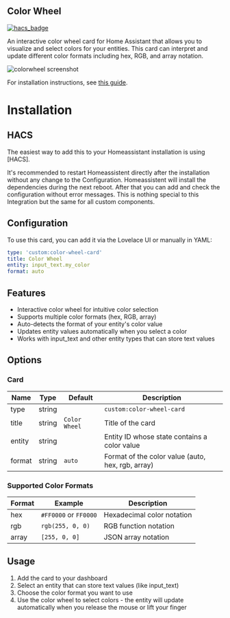 ## Color Wheel

[![hacs_badge](https://img.shields.io/badge/HACS-Default-orange.svg)](https://github.com/hacs/integration)

An interactive color wheel card for Home Assistant that allows you to visualize and select colors for your entities. This card can interpret and update different color formats including hex, RGB, and array notation.

![colorwheel screenshot](https://raw.githubusercontent.com/andymcloid/colorwheel-hass-integration/refs/heads/main/screenshot.png)

For installation instructions, see [this guide](https://github.com/thomasloven/hass-config/wiki/Lovelace-Plugins).

# Installation

## HACS

The easiest way to add this to your Homeassistant installation is using [HACS]. 

It's recommended to restart Homeassistent directly after the installation without any change to the Configuration. 
Homeassistent will install the dependencies during the next reboot. After that you can add and check the configuration without error messages. 
This is nothing special to this Integration but the same for all custom components.

## Configuration

To use this card, you can add it via the Lovelace UI or manually in YAML:

```yaml
type: 'custom:color-wheel-card'
title: Color Wheel
entity: input_text.my_color
format: auto
```

## Features

- Interactive color wheel for intuitive color selection
- Supports multiple color formats (hex, RGB, array)
- Auto-detects the format of your entity's color value
- Updates entity values automatically when you select a color
- Works with input_text and other entity types that can store text values

## Options

### Card
| Name         | Type    | Default        | Description |
| ------------ | ------- | -------------- | ----------- |
| type         | string  |                | `custom:color-wheel-card`
| title        | string  | `Color Wheel`  | Title of the card
| entity       | string  |                | Entity ID whose state contains a color value
| format       | string  | `auto`         | Format of the color value (auto, hex, rgb, array)

### Supported Color Formats
| Format | Example                | Description |
| ------ | ---------------------- | ----------- |
| hex    | `#FF0000` or `FF0000`  | Hexadecimal color notation
| rgb    | `rgb(255, 0, 0)`       | RGB function notation
| array  | `[255, 0, 0]`          | JSON array notation

## Usage

1. Add the card to your dashboard
2. Select an entity that can store text values (like input_text)
3. Choose the color format you want to use
4. Use the color wheel to select colors - the entity will update automatically when you release the mouse or lift your finger